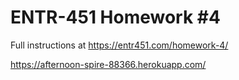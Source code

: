 # ENTR-451 Homework #4

Full instructions at https://entr451.com/homework-4/

https://afternoon-spire-88366.herokuapp.com/

